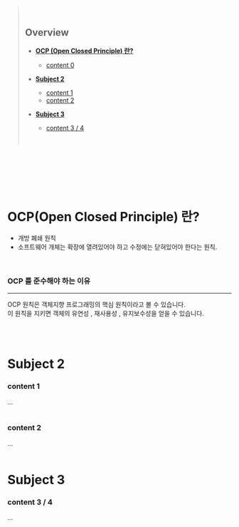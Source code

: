 > <br>
>
> ## **Overview**
>
> - [**OCP (Open Closed Principle) 란?**](#ocp-open-closed-principle-란)
>   - [content 0](#content-0)
> - [**Subject 2**](#subject-2)
>   - [content 1](#content-1)
>   - [content 2](#content-2)
> - [**Subject 3**](#subject-3)
>
>   - [content 3 / 4](#content-3--4)
>
>     <br>

<br />
<br />
<br />
<br />
<br />

# **OCP(Open Closed Principle) 란?**

- 개방 폐쇄 원칙
- 소프트웨어 개체는 확장에 열려있어야 하고 수정에는 닫혀있어야 한다는 원칙.

<br>

### OCP 를 준수해야 하는 이유

<hr>

OCP 원칙은 객체지향 프로그래밍의 핵심 원칙이라고 볼 수 있습니다.  
이 원칙을 지키면 객체의 유연성 , 재사용성 , 유지보수성을 얻을 수 있습니다.

<br>
<br>

# Subject 2

### content 1

...
<br>
<br>

### content 2

...
<br>
<br>

# **Subject 3**

### content 3 / 4

...
<br>
